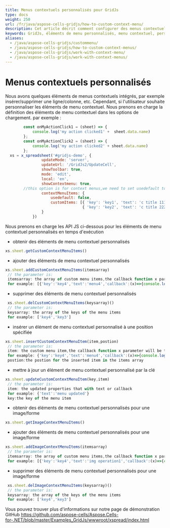 ```yaml
---
title: Menus contextuels personnalisés pour GridJs  
type: docs
weight: 250
url: /fr/java/aspose-cells-gridjs/how-to-custom-context-menu/
description: Cet article décrit comment configurer des menus contextuels pour GridJs.
keywords: GridJs, éléments de menu personnalisés, menu contextuel, personnalisé, contexte, menu
aliases:
  - /java/aspose-cells-gridjs/custommenu/
  - /java/aspose-cells-gridjs/how-to-custom-context-menus/
  - /java/aspose-cells-gridjs/work-with-context-menu/
  - /java/aspose-cells-gridjs/work-with-context-menus/
---
```


# Menus contextuels personnalisés
Nous avons quelques éléments de menus contextuels intégrés, par exemple insérer/supprimer une ligne/colonne, etc.
Cependant, si l'utilisateur souhaite personnaliser les éléments de menu contextuel.
Nous prenons en charge la définition des éléments de menu contextuel dans les options de chargement.
par exemple :
```javascript
        const onMyActionClick1 = (sheet) => {
            console.log('my action clicked1' +  sheet.data.name)
        };
        const onMyActionClick2 = (sheet) => {
            console.log('my action clicked2' + sheet.data.name)
        };
  xs = x_spreadsheet('#gridjs-demo', {
                updateMode: 'server',
                updateUrl: '/GridJs2/UpdateCell',
                showToolbar: true,
                mode: 'edit',
                local: 'en',
                showContextmenu: true,
		//this option is for context menus,we need to set usedefault to false to load custom context menus
                contextMenuItems: {
                    usedefault: false,
                    customItems: [{ 'key': 'key1', 'text': 'c title 11111', 'callback': onMyActionClick1 },
                                  { 'key': 'key2', 'text': 'c title 22222', 'callback': onMyActionClick2 }]
                }
            })
```

Nous prenons en charge les API JS ci-dessous pour les éléments de menu contextuel personnalisés en temps d'exécution


- obtenir des éléments de menu contextuel personnalisés
```javascript
xs.sheet.getCustomContextMenuItems()
```

- ajouter des éléments de menu contextuel personnalisés
```javascript
xs.sheet.addCustomContextMenuItems(itemsarray)
 // the parameter is:
 itemsarray: the array of custom menu items,the callback function x parameter will be the js variable of xs.sheet
 for example: [{'key':'key4','text':'menu4','callback':(x)=>{console.log('hello4444');}},{'key':'key3','text':'menu3','callback':(x)=>{console.log('hello3333');}}]
```

- supprimer des éléments de menu contextuel personnalisés
```javascript
 xs.sheet.delCustomContextMenuItems(keysarray)()
 // the parameter is:
 keysarray: the array of the keys of the menu items
 for example: ['key4','key3']
```

- insérer un élément de menu contextuel personnalisé à une position spécifiée
```javascript
xs.sheet.insertCustomContextMenuItem(item,postion)
 // the parameter is:
 item: the custom menu item,the callback function x parameter will be the js variable of xs.sheet
 for example: {'key':'key4','text':'menu4','callback':(x)=>{console.log('hello4444');}} 
 postion:the postion for the inserted item in the items array
```

- mettre à jour un élément de menu contextuel personnalisé par la clé
```javascript
xs.sheet.updateCustomContextMenuItem(key,item)
 // the parameter is:
 item: the updated properties that with text or callback
 for example: {'text':'menu updated'}
 key:the key of the menu item
```


- obtenir des éléments de menu contextuel personnalisés pour une image/forme
```javascript
xs.sheet.getImageContextMenuItems()
```

- ajouter des éléments de menu contextuel personnalisés pour une image/forme
```javascript
xs.sheet.addImageContextMenuItems(itemsarray)
 // the parameter is:
 itemsarray: the array of custom menu items,the callback function x parameter will be the js variable of xs.sheet
 for example: [{'key':'key4','text':'img operation1','callback':(x)=>{console.log('operation1 on image');}},{'key':'key3','text':'img operation2','callback':(x)=>{console.log('operation2 on image');}}]
```

- supprimer des éléments de menu contextuel personnalisés pour une image/forme
```javascript
 xs.sheet.delImageContextMenuItems(keysarray)()
 // the parameter is:
 keysarray: the array of the keys of the menu items
 for example: ['key4','key3']
```

Vous pouvez trouver plus d'informations sur notre page de démonstration GitHub https://github.com/aspose-cells/Aspose.Cells-for-.NET/blob/master/Examples_GridJs/wwwroot/xspread/index.html



